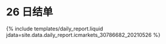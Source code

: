 # 26 日结单

{% include  templates/daily_report.liquid jdata=site.data.daily_report.icmarkets_30786682_20210526 %}